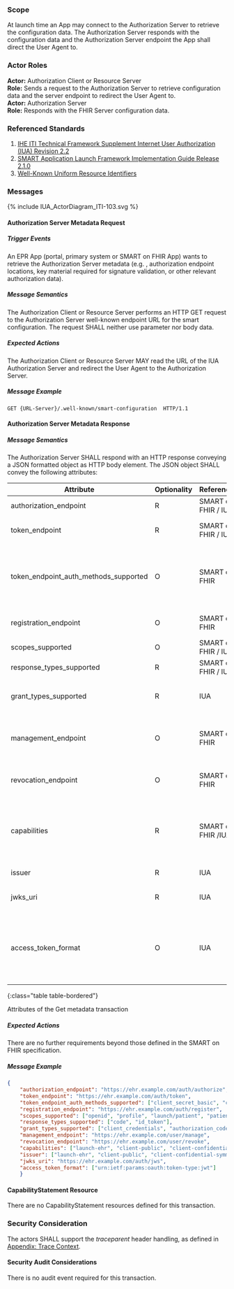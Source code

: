 ### Scope

At launch time an App may connect to the Authorization Server to retrieve the configuration data. The Authorization Server responds with the configuration data and the Authorization Server endpoint the App shall direct the User Agent to.

### Actor Roles

**Actor:** Authorization Client or Resource Server  
**Role:** Sends a request to the Authorization Server to retrieve configuration data and the server endpoint to redirect the User Agent to.   
**Actor:** Authorization Server  
**Role:** Responds with the FHIR Server configuration data.  

### Referenced Standards

1. [IHE ITI Technical Framework Supplement Internet User Authorization (IUA) Revision 2.2](https://profiles.ihe.net/ITI/IUA/index.html)
2. [SMART Application Launch Framework Implementation Guide Release 2.1.0](http://www.hl7.org/fhir/smart-app-launch/)
3. [Well-Known Uniform Resource Identifiers](https://www.rfc-editor.org/rfc/pdfrfc/rfc8615.txt.pdf)

### Messages

<div>{% include IUA_ActorDiagram_ITI-103.svg %}</div>

#### Authorization Server Metadata Request

##### Trigger Events

An EPR App (portal, primary system or SMART on FHIR App) wants to retrieve the Authorization Server metadata (e.g.
, authorization endpoint locations, key material required for signature validation, or other relevant authorization data).

##### Message Semantics

The Authorization Client or Resource Server performs an HTTP GET request to the Authorization Server well-known 
endpoint URL for the smart configuration. The request SHALL neither use parameter nor body data.

##### Expected Actions

The Authorization Client or Resource Server MAY read the URL of the IUA Authorization Server and 
redirect the User Agent to the Authorization Server.

##### Message Example

```http
GET {URL-Server}/.well-known/smart-configuration  HTTP/1.1
```

#### Authorization Server Metadata Response

##### Message Semantics

The Authorization Server SHALL respond with an HTTP response conveying a JSON formatted object as HTTP body 
element. The JSON object SHALL convey the following attributes:

| Attribute                             | Optionality | Reference           | Description                                                                                                                                                                                       |
|---------------------------------------|-------------|---------------------|---------------------------------------------------------------------------------------------------------------------------------------------------------------------------------------------------|
| authorization_endpoint                | R           | SMART on FHIR / IUA | URL to the IUA Authorization Server endpoint.                                                                                                                                                     |
| token_endpoint                        | R           | SMART on FHIR / IUA | Authorization Server's Authorization token end-point location.                                                                                                                                    |
| token_endpoint_auth_methods_supported | O           | SMART on FHIR       | Client authentication methods supported by the token endpoint. When provided, this list SHALL include "client_secret_basic" and SHOULD include “client_secret_post”.                              |
| registration_endpoint                 | O           | SMART on FHIR       | URL to the OAuth2 dynamic registration endpoint for this FHIR server.                                                                                                                             |
| scopes_supported                      | O           | SMART on FHIR / IUA | Recommended: Supported scopes.                                                                                                                                                                    |
| response_types_supported              | R           | SMART on FHIR / IUA | Supported OAuth 2.1 response_type values.                                                                                                                                                         |
| grant_types_supported                 | R           | IUA                 | SHALL include “authorization_code” and "urn:ietf:params:oauth:grant-type:jwt-bearer".                                                                                                             |
| management_endpoint                   | O           | SMART on FHIR       | URL an end-user can view which applications currently have access to data and can make adjustments to these access rights.                                                                        |
| revocation_endpoint                   | O           | SMART on FHIR       | Recommended: URL to a server’s revoke endpoint that can be used to revoke a token.                                                                                                                |
| capabilities                          | R           | SMART on FHIR /IUA  | SMART capabilities (e.g., single-sign-on or launch-standalone) that the server supports with the Swiss extension of "sso-saml" for SAML based single sign on according to EPRO, annex 8.          |
| issuer                                | R           | IUA                 | The Authorization Server's issuer identifier.                                                                                                                                                     |
| jwks_uri                              | R           | IUA                 | URL of the Authorization Server's JWK Set [RFC7517, Section 5] document.                                                                                                                          |
| access_token_format                   | O           | IUA                 | Array of JSON strings defining the format of the access token as provided by the Authorization Server. The array SHALL contain a single string with value “urn:ietf:params:oauth:token-type:jwt”. |
{:class="table table-bordered"}

<div><figcaption>Attributes of the Get metadata transaction</figcaption></div>  

##### Expected Actions

There are no further requirements beyond those defined in the SMART on FHIR specification.

##### Message Example

```json
{
    "authorization_endpoint": "https://ehr.example.com/auth/authorize",
    "token_endpoint": "https://ehr.example.com/auth/token",
    "token_endpoint_auth_methods_supported": ["client_secret_basic", "client_secret_post"],
    "registration_endpoint": "https://ehr.example.com/auth/register",
    "scopes_supported": ["openid", "profile", "launch/patient", "patient/*.*", "launch", "purpose_of_use=*", "subject_role=*"],
    "response_types_supported": ["code", "id_token"],
    "grant_types_supported": ["client_credentials", "authorization_code", "urn:ietf:params:oauth:grant-type:jwt-bearer"],
    "management_endpoint": "https://ehr.example.com/user/manage",
    "revocation_endpoint": "https://ehr.example.com/user/revoke",
    "capabilities": ["launch-ehr", "client-public", "client-confidential-symmetric", "context-ehr-patient", "sso-openid-connect", "sso-saml"],
    "issuer": ["launch-ehr", "client-public", "client-confidential-symmetric", "context-ehr-patient", "sso-openid-connect"],
    "jwks_uri": "https://ehr.example.com/auth/jws",
    "access_token_format": ["urn:ietf:params:oauth:token-type:jwt"]
    }
```

#### CapabilityStatement Resource

There are no CapabilityStatement resources defined for this transaction.

### Security Consideration

The actors SHALL support the _traceparent_ header handling, as defined in [Appendix: Trace Context](tracecontext.html).

#### Security Audit Considerations

There is no audit event required for this transaction.
